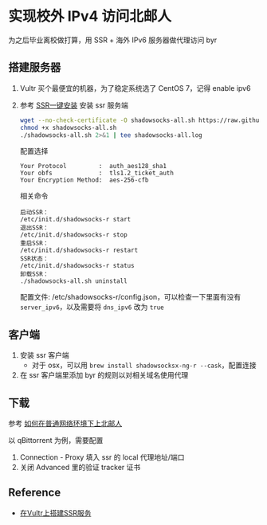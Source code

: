 # 实现校外 IPv4 访问北邮人
为之后毕业离校做打算，用 SSR + 海外 IPv6 服务器做代理访问 byr

## 搭建服务器
1. Vultr 买个最便宜的机器，为了稳定系统选了 CentOS 7，记得 enable ipv6
2. 参考 [SSR一键安装](https://ebvtech.gitbook.io/wiki/ssr-basic/ssr-one-click-install) 安装  ssr 服务端
    ```bash
    wget --no-check-certificate -O shadowsocks-all.sh https://raw.githubusercontent.com/teddysun/shadowsocks_install/master/shadowsocks-all.sh
    chmod +x shadowsocks-all.sh
    ./shadowsocks-all.sh 2>&1 | tee shadowsocks-all.log
    ```
    
    配置选择
    ```
    Your Protocol         :  auth_aes128_sha1
    Your obfs             :  tls1.2_ticket_auth
    Your Encryption Method:  aes-256-cfb
    ```

    相关命令
    ```
    启动SSR：
    /etc/init.d/shadowsocks-r start
    退出SSR：
    /etc/init.d/shadowsocks-r stop
    重启SSR：
    /etc/init.d/shadowsocks-r restart
    SSR状态：
    /etc/init.d/shadowsocks-r status
    卸载SSR：
    ./shadowsocks-all.sh uninstall
    ```

    配置文件: /etc/shadowsocks-r/config.json，可以检查一下里面有没有 `server_ipv6`，以及需要将 `dns_ipv6` 改为 `true`
## 客户端
1. 安装 ssr 客户端
    - 对于 osx，可以用 `brew install shadowsocksx-ng-r --cask`，配置连接
2. 在 ssr 客户端里添加 byr 的规则以对相关域名使用代理

## 下载
参考 [如何在普通网络环境下上北邮人](https://www.codewoody.com/posts/54288/)

以 qBittorrent 为例，需要配置
1. Connection - Proxy 填入 ssr 的 local 代理地址/端口
2. 关闭 Advanced 里的验证 tracker 证书

## Reference
- [在Vultr上搭建SSR服务](https://lccurious.github.io/2018/03/03/vlutr-ssr/)
